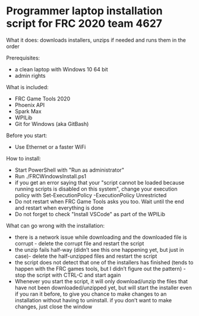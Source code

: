 # Programmer laptop installation script for FRC 2020 team 4627
What it does: downloads installers, unzips if needed and runs them in the order

Prerequisites: 
* a clean laptop with Windows 10 64 bit
* admin rights

What is included:
* FRC Game Tools 2020
* Phoenix API
* Spark Max
* WPILib
* Git for Windows (aka GitBash)

Before you start:
* Use Ethernet or a faster WiFi 

How to install:
* Start PowerShell with "Run as administrator"
* Run ./FRCWindowsInstall.ps1
* if you get an error saying that your "script cannot be loaded because running scripts is disabled on this system", change your execution policy with Set-ExecutionPolicy -ExecutionPolicy Unrestricted
* Do not restart when FRC Game Tools asks you too. Wait until the end and restart when everything is done
* Do not forget to check "Install VSCode" as part of the WPILib 

What can go wrong with the installation:
* there is a network issue while downloading and the downloaded file is corrupt - delete the corrupt file and restart the script
* the unzip fails half-way (didn’t see this one happening yet, but just in case)- delete the half-unzipped files and restart the script
* the script does not detect that one of the installers has finished (tends to happen with the FRC games tools, but I didn’t figure out the pattern) - stop the script with CTRL-C and start again
* Whenever you start the script, it will only download/unzip the files that have not been downloaded/unzipped yet, but will start the installer even if you ran it before, to give you chance to make changes to an installation without having to uninstall. if you don’t want to make changes, just close the window
